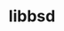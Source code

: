 ---
title: "libbsd"
layout: cache
categories: [package, develop-2025-01-05]
meta: {"versions": ["0.12.2"], "compilers": ["gcc@=10.5.0", "gcc@=11.1.0", "gcc@=11.4.0", "gcc@=12.3.0", "gcc@=12.4.0", "gcc@=13.2.0", "gcc@=13.3.0", "gcc@=7.3.1", "gcc@=7.5.0", "gcc@=9.4.0", "oneapi@=2024.1.0", "oneapi@=2024.2.1"], "oss": ["amzn2", "centos7", "rhel8", "ubuntu18.04", "ubuntu20.04", "ubuntu22.04", "ubuntu24.04"], "platforms": ["linux"], "targets": ["aarch64", "neoverse_v1", "neoverse_v2", "ppc64le", "x86_64_v3", "x86_64_v4"], "stacks": ["aws-isc", "aws-isc-aarch64", "aws-pcluster-neoverse_v1", "aws-pcluster-x86_64_v4", "bootstrap-x86_64-linux-gnu", "build_systems", "data-vis-sdk", "developer-tools-aarch64-linux-gnu", "developer-tools-x86_64_v3-linux-gnu", "e4s", "e4s-neoverse-v2", "e4s-oneapi", "e4s-power", "e4s-rocm-external", "hep", "ml-linux-aarch64-cpu", "ml-linux-aarch64-cuda", "ml-linux-x86_64-cpu", "ml-linux-x86_64-cuda", "ml-linux-x86_64-rocm", "radiuss", "radiuss-aws", "radiuss-aws-aarch64", "root", "tutorial"], "num_specs": 18, "num_specs_by_stack": {"radiuss-aws-aarch64": 1, "root": 18, "aws-isc-aarch64": 1, "aws-pcluster-neoverse_v1": 1, "aws-pcluster-x86_64_v4": 4, "aws-isc": 1, "radiuss-aws": 1, "developer-tools-x86_64_v3-linux-gnu": 1, "developer-tools-aarch64-linux-gnu": 1, "radiuss": 1, "build_systems": 1, "e4s-power": 1, "data-vis-sdk": 1, "e4s-neoverse-v2": 1, "tutorial": 2, "e4s": 1, "e4s-rocm-external": 1, "hep": 1, "e4s-oneapi": 1, "ml-linux-aarch64-cuda": 1, "ml-linux-aarch64-cpu": 1, "ml-linux-x86_64-cpu": 1, "ml-linux-x86_64-rocm": 1, "ml-linux-x86_64-cuda": 1, "bootstrap-x86_64-linux-gnu": 1}}
spec_details: [{"hash": "uleqakyqscprdz6nywd5ivaszuqiclli", "compiler": "gcc@=7.3.1", "versions": ["0.12.2"], "os": "amzn2", "platform": "linux", "target": "aarch64", "variants": ["build_system=autotools"], "stacks": ["radiuss-aws-aarch64", "root", "aws-isc-aarch64"], "size": "-", "tarball": "https://binaries.spack.io/develop-2025-01-05/build_cache/linux-amzn2-aarch64/gcc-7.3.1/libbsd-0.12.2/linux-amzn2-aarch64-gcc-7.3.1-libbsd-0.12.2-uleqakyqscprdz6nywd5ivaszuqiclli.spack"}, {"hash": "a7j4ici3x3euc6qpnrh34poephjz4d3i", "compiler": "gcc@=12.4.0", "versions": ["0.12.2"], "os": "amzn2", "platform": "linux", "target": "neoverse_v1", "variants": ["build_system=autotools"], "stacks": ["aws-pcluster-neoverse_v1", "root"], "size": "-", "tarball": "https://binaries.spack.io/develop-2025-01-05/build_cache/linux-amzn2-neoverse_v1/gcc-12.4.0/libbsd-0.12.2/linux-amzn2-neoverse_v1-gcc-12.4.0-libbsd-0.12.2-a7j4ici3x3euc6qpnrh34poephjz4d3i.spack"}, {"hash": "rfljupjiwfef2sdlfv266sclnd5eqcpz", "compiler": "gcc@=12.4.0", "versions": ["0.12.2"], "os": "amzn2", "platform": "linux", "target": "x86_64_v3", "variants": ["build_system=autotools"], "stacks": ["root", "aws-pcluster-x86_64_v4"], "size": "-", "tarball": "https://binaries.spack.io/develop-2025-01-05/build_cache/linux-amzn2-x86_64_v3/gcc-12.4.0/libbsd-0.12.2/linux-amzn2-x86_64_v3-gcc-12.4.0-libbsd-0.12.2-rfljupjiwfef2sdlfv266sclnd5eqcpz.spack"}, {"hash": "xjkqrnrp6nc6onnfkelebvfpzg6tuey7", "compiler": "gcc@=7.3.1", "versions": ["0.12.2"], "os": "amzn2", "platform": "linux", "target": "x86_64_v3", "variants": ["build_system=autotools"], "stacks": ["aws-isc", "root", "radiuss-aws"], "size": "-", "tarball": "https://binaries.spack.io/develop-2025-01-05/build_cache/linux-amzn2-x86_64_v3/gcc-7.3.1/libbsd-0.12.2/linux-amzn2-x86_64_v3-gcc-7.3.1-libbsd-0.12.2-xjkqrnrp6nc6onnfkelebvfpzg6tuey7.spack"}, {"hash": "gahy54nxfh2ty2hdd4nb63nlhdqytv72", "compiler": "oneapi@=2024.1.0", "versions": ["0.12.2"], "os": "amzn2", "platform": "linux", "target": "x86_64_v3", "variants": ["build_system=autotools"], "stacks": ["root", "aws-pcluster-x86_64_v4"], "size": "-", "tarball": "https://binaries.spack.io/develop-2025-01-05/build_cache/linux-amzn2-x86_64_v3/oneapi-2024.1.0/libbsd-0.12.2/linux-amzn2-x86_64_v3-oneapi-2024.1.0-libbsd-0.12.2-gahy54nxfh2ty2hdd4nb63nlhdqytv72.spack"}, {"hash": "pf3su5fwds3xuo6v4tavdfuzsmez5b5q", "compiler": "gcc@=12.4.0", "versions": ["0.12.2"], "os": "amzn2", "platform": "linux", "target": "x86_64_v4", "variants": ["build_system=autotools"], "stacks": ["root", "aws-pcluster-x86_64_v4"], "size": "-", "tarball": "https://binaries.spack.io/develop-2025-01-05/build_cache/linux-amzn2-x86_64_v4/gcc-12.4.0/libbsd-0.12.2/linux-amzn2-x86_64_v4-gcc-12.4.0-libbsd-0.12.2-pf3su5fwds3xuo6v4tavdfuzsmez5b5q.spack"}, {"hash": "3q6mvmwqcw57y7x72uy3dqf3ix5vgwwj", "compiler": "oneapi@=2024.1.0", "versions": ["0.12.2"], "os": "amzn2", "platform": "linux", "target": "x86_64_v4", "variants": ["build_system=autotools"], "stacks": ["root", "aws-pcluster-x86_64_v4"], "size": "-", "tarball": "https://binaries.spack.io/develop-2025-01-05/build_cache/linux-amzn2-x86_64_v4/oneapi-2024.1.0/libbsd-0.12.2/linux-amzn2-x86_64_v4-oneapi-2024.1.0-libbsd-0.12.2-3q6mvmwqcw57y7x72uy3dqf3ix5vgwwj.spack"}, {"hash": "tpz5pgwg22cpg4iyr6ya3e4wsuzu4ezq", "compiler": "gcc@=10.5.0", "versions": ["0.12.2"], "os": "centos7", "platform": "linux", "target": "x86_64_v3", "variants": ["build_system=autotools"], "stacks": ["developer-tools-x86_64_v3-linux-gnu", "root"], "size": "-", "tarball": "https://binaries.spack.io/develop-2025-01-05/build_cache/linux-centos7-x86_64_v3/gcc-10.5.0/libbsd-0.12.2/linux-centos7-x86_64_v3-gcc-10.5.0-libbsd-0.12.2-tpz5pgwg22cpg4iyr6ya3e4wsuzu4ezq.spack"}, {"hash": "gm3feyunaerviusngznrzxo3aenm3ev5", "compiler": "gcc@=13.3.0", "versions": ["0.12.2"], "os": "rhel8", "platform": "linux", "target": "aarch64", "variants": ["build_system=autotools"], "stacks": ["developer-tools-aarch64-linux-gnu", "root"], "size": "-", "tarball": "https://binaries.spack.io/develop-2025-01-05/build_cache/linux-rhel8-aarch64/gcc-13.3.0/libbsd-0.12.2/linux-rhel8-aarch64-gcc-13.3.0-libbsd-0.12.2-gm3feyunaerviusngznrzxo3aenm3ev5.spack"}, {"hash": "bguvlamwji3xc2kxkjbpnhd4bo3o5nto", "compiler": "gcc@=7.5.0", "versions": ["0.12.2"], "os": "ubuntu18.04", "platform": "linux", "target": "x86_64_v3", "variants": ["build_system=autotools"], "stacks": ["radiuss", "root", "build_systems"], "size": "-", "tarball": "https://binaries.spack.io/develop-2025-01-05/build_cache/linux-ubuntu18.04-x86_64_v3/gcc-7.5.0/libbsd-0.12.2/linux-ubuntu18.04-x86_64_v3-gcc-7.5.0-libbsd-0.12.2-bguvlamwji3xc2kxkjbpnhd4bo3o5nto.spack"}, {"hash": "w4zvyucf4nip75si3vwyklp4ryr6gral", "compiler": "gcc@=9.4.0", "versions": ["0.12.2"], "os": "ubuntu20.04", "platform": "linux", "target": "ppc64le", "variants": ["build_system=autotools"], "stacks": ["e4s-power", "root"], "size": "-", "tarball": "https://binaries.spack.io/develop-2025-01-05/build_cache/linux-ubuntu20.04-ppc64le/gcc-9.4.0/libbsd-0.12.2/linux-ubuntu20.04-ppc64le-gcc-9.4.0-libbsd-0.12.2-w4zvyucf4nip75si3vwyklp4ryr6gral.spack"}, {"hash": "px5ga6ht5ojzvws2qzuxx2dk3jvimqjf", "compiler": "gcc@=11.1.0", "versions": ["0.12.2"], "os": "ubuntu20.04", "platform": "linux", "target": "x86_64_v3", "variants": ["build_system=autotools"], "stacks": ["root", "data-vis-sdk"], "size": "-", "tarball": "https://binaries.spack.io/develop-2025-01-05/build_cache/linux-ubuntu20.04-x86_64_v3/gcc-11.1.0/libbsd-0.12.2/linux-ubuntu20.04-x86_64_v3-gcc-11.1.0-libbsd-0.12.2-px5ga6ht5ojzvws2qzuxx2dk3jvimqjf.spack"}, {"hash": "4t4xz33qdmnoiire5fwky2ggsyvpu3kg", "compiler": "gcc@=11.4.0", "versions": ["0.12.2"], "os": "ubuntu22.04", "platform": "linux", "target": "neoverse_v2", "variants": ["build_system=autotools"], "stacks": ["root", "e4s-neoverse-v2"], "size": "-", "tarball": "https://binaries.spack.io/develop-2025-01-05/build_cache/linux-ubuntu22.04-neoverse_v2/gcc-11.4.0/libbsd-0.12.2/linux-ubuntu22.04-neoverse_v2-gcc-11.4.0-libbsd-0.12.2-4t4xz33qdmnoiire5fwky2ggsyvpu3kg.spack"}, {"hash": "qm5wwrbkaxpufbgzq64n2jekx7fqfhnn", "compiler": "gcc@=11.4.0", "versions": ["0.12.2"], "os": "ubuntu22.04", "platform": "linux", "target": "x86_64_v3", "variants": ["build_system=autotools"], "stacks": ["tutorial", "e4s", "root", "e4s-rocm-external", "hep"], "size": "-", "tarball": "https://binaries.spack.io/develop-2025-01-05/build_cache/linux-ubuntu22.04-x86_64_v3/gcc-11.4.0/libbsd-0.12.2/linux-ubuntu22.04-x86_64_v3-gcc-11.4.0-libbsd-0.12.2-qm5wwrbkaxpufbgzq64n2jekx7fqfhnn.spack"}, {"hash": "7rm7wlunylqxbzjx2whcri55yayeufqq", "compiler": "oneapi@=2024.2.1", "versions": ["0.12.2"], "os": "ubuntu22.04", "platform": "linux", "target": "x86_64_v3", "variants": ["build_system=autotools"], "stacks": ["e4s-oneapi", "root"], "size": "-", "tarball": "https://binaries.spack.io/develop-2025-01-05/build_cache/linux-ubuntu22.04-x86_64_v3/oneapi-2024.2.1/libbsd-0.12.2/linux-ubuntu22.04-x86_64_v3-oneapi-2024.2.1-libbsd-0.12.2-7rm7wlunylqxbzjx2whcri55yayeufqq.spack"}, {"hash": "hdxl3tcpe2fymp4mvj5roz7zy7wjngdm", "compiler": "gcc@=12.3.0", "versions": ["0.12.2"], "os": "ubuntu22.04", "platform": "linux", "target": "x86_64_v3", "variants": ["build_system=autotools"], "stacks": ["tutorial", "root"], "size": "-", "tarball": "https://binaries.spack.io/develop-2025-01-05/build_cache/linux-ubuntu22.04-x86_64_v3/gcc-12.3.0/libbsd-0.12.2/linux-ubuntu22.04-x86_64_v3-gcc-12.3.0-libbsd-0.12.2-hdxl3tcpe2fymp4mvj5roz7zy7wjngdm.spack"}, {"hash": "wiqhtqlqxasdv7nddpsu6iqspr2iwa4s", "compiler": "gcc@=13.2.0", "versions": ["0.12.2"], "os": "ubuntu24.04", "platform": "linux", "target": "aarch64", "variants": ["build_system=autotools"], "stacks": ["root", "ml-linux-aarch64-cuda", "ml-linux-aarch64-cpu"], "size": "-", "tarball": "https://binaries.spack.io/develop-2025-01-05/build_cache/linux-ubuntu24.04-aarch64/gcc-13.2.0/libbsd-0.12.2/linux-ubuntu24.04-aarch64-gcc-13.2.0-libbsd-0.12.2-wiqhtqlqxasdv7nddpsu6iqspr2iwa4s.spack"}, {"hash": "nihyhwwawxkybrvltjzdtfwcfecete3l", "compiler": "gcc@=13.2.0", "versions": ["0.12.2"], "os": "ubuntu24.04", "platform": "linux", "target": "x86_64_v3", "variants": ["build_system=autotools"], "stacks": ["ml-linux-x86_64-cpu", "ml-linux-x86_64-rocm", "root", "ml-linux-x86_64-cuda", "bootstrap-x86_64-linux-gnu"], "size": "-", "tarball": "https://binaries.spack.io/develop-2025-01-05/build_cache/linux-ubuntu24.04-x86_64_v3/gcc-13.2.0/libbsd-0.12.2/linux-ubuntu24.04-x86_64_v3-gcc-13.2.0-libbsd-0.12.2-nihyhwwawxkybrvltjzdtfwcfecete3l.spack"}]
---